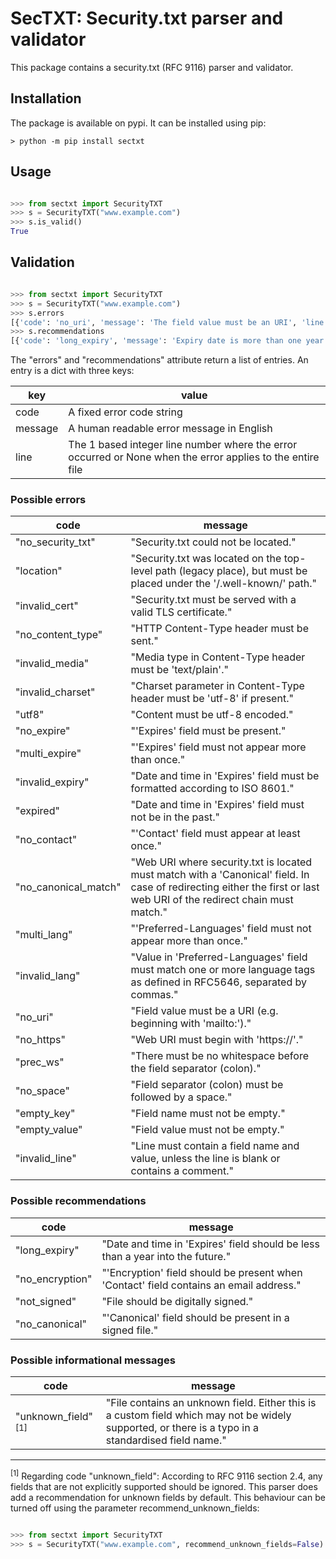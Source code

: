 # SecTXT: Security.txt parser and validator

This package contains a security.txt (RFC 9116) parser and validator.

## Installation

The package is available on pypi. It can be installed using pip:

```console
> python -m pip install sectxt
```

## Usage

```python

>>> from sectxt import SecurityTXT
>>> s = SecurityTXT("www.example.com")
>>> s.is_valid()
True

```

## Validation

```python

>>> from sectxt import SecurityTXT
>>> s = SecurityTXT("www.example.com")
>>> s.errors
[{'code': 'no_uri', 'message': 'The field value must be an URI', 'line': 2}, {'code': 'no_expire', 'message': 'The Expires field is missing', 'line': None}]
>>> s.recommendations
[{'code': 'long_expiry', 'message': 'Expiry date is more than one year in the future', 'line': 3}]
```

The "errors" and "recommendations" attribute return a list of entries. An entry is
a dict with three keys:

| key     | value                                                                                                      |
|---------|------------------------------------------------------------------------------------------------------------|
| code    | A fixed error code string                                                                                  |
| message | A human readable error message in English                                                                  |
| line    | The 1 based integer line number where the error occurred or None when the error applies to the entire file |

### Possible errors

| code                 | message                                                                                                                 |
|----------------------|-------------------------------------------------------------------------------------------------------------------------|
| "no_security_txt"    | "Security.txt could not be located."                                                                                    |
| "location"           | "Security.txt was located on the top-level path (legacy place), but must be placed under the '/.well-known/' path."     |
| "invalid_cert"       | "Security.txt must be served with a valid TLS certificate."                                                             |
| "no_content_type"    | "HTTP Content-Type header must be sent."                                                                                |
| "invalid_media"      | "Media type in Content-Type header must be 'text/plain'."                                                               |
| "invalid_charset"    | "Charset parameter in Content-Type header must be 'utf-8' if present."                                                  |
| "utf8"               | "Content must be utf-8 encoded."                                                                                        |
| "no_expire"          | "'Expires' field must be present."                                                                                      |
| "multi_expire"       | "'Expires' field must not appear more than once."                                                                       |
| "invalid_expiry"     | "Date and time in 'Expires' field must be formatted according to ISO 8601."                                             | 
| "expired"            | "Date and time in 'Expires' field must not be in the past."                                                             |
| "no_contact"         | "'Contact' field must appear at least once."                                                                            |
| "no_canonical_match" | "Web URI where security.txt is located must match with a 'Canonical' field. In case of redirecting either the first or last web URI of the redirect chain must match." |
| "multi_lang"         | "'Preferred-Languages' field must not appear more than once."                                                           |
| "invalid_lang"       | "Value in 'Preferred-Languages' field must match one or more language tags as defined in RFC5646, separated by commas." |
| "no_uri"             | "Field value must be a URI (e.g. beginning with 'mailto:')."                                                            |
| "no_https"           | "Web URI must begin with 'https://'."                                                                                   |
| "prec_ws"            | "There must be no whitespace before the field separator (colon)."                                                       |
| "no_space"           | "Field separator (colon) must be followed by a space."                                                                  | 
| "empty_key"          | "Field name must not be empty."                                                                                         |
| "empty_value"        | "Field value must not be empty."                                                                                        |
| "invalid_line"       | "Line must contain a field name and value, unless the line is blank or contains a comment."                             |

### Possible recommendations

| code             | message                                                                                                  |
|------------------|----------------------------------------------------------------------------------------------------------|
| "long_expiry"    | "Date and time in 'Expires' field should be less than a year into the future."                           |
| "no_encryption"  | "'Encryption' field should be present when 'Contact' field contains an email address."                   |
| "not_signed"     | "File should be digitally signed."                                                                       |
| "no_canonical"   | "'Canonical' field should be present in a signed file."                                                  |

### Possible informational messages

| code             | message                                                                                                  |
|------------------|----------------------------------------------------------------------------------------------------------|
| "unknown_field"<sup>[1]</sup>  | "File contains an unknown field. Either this is a custom field which may not be widely supported, or there is a typo in a standardised field name." |

---

<sup>[1]</sup> Regarding code "unknown_field": According to RFC 9116 section 2.4, any fields that are not explicitly supported should be ignored. This parser does add a recommendation for unknown fields by default. This behaviour can be turned off using the parameter recommend_unknown_fields:
```python

>>> from sectxt import SecurityTXT
>>> s = SecurityTXT("www.example.com", recommend_unknown_fields=False)
```
